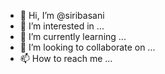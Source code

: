 - 👋 Hi, I’m @siribasani
- 👀 I’m interested in ...
- 🌱 I’m currently learning ...
- 💞️ I’m looking to collaborate on ...
- 📫 How to reach me ...

<!---
siribasani/siribasani is a ✨ special ✨ repository because its `README.md` (this file) appears on your GitHub profile.
You can click the Preview link to take a look at your changes.
--->
